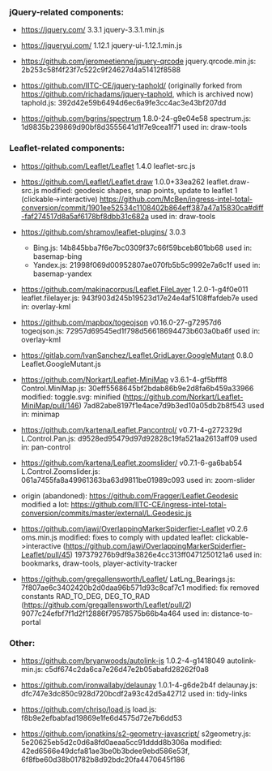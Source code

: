 ### jQuery-related components:

* https://jquery.com/
  3.3.1
  jquery-3.3.1.min.js

* https://jqueryui.com/
  1.12.1
  jquery-ui-1.12.1.min.js

* https://github.com/jeromeetienne/jquery-qrcode
  jquery.qrcode.min.js: 2b253c58f4f23f7c522c9f24627d4a51412f8588

* https://github.com/IITC-CE/jquery-taphold/
  (originally forked from https://github.com/richadams/jquery-taphold, which is archived now)
  taphold.js: 392d42e59b6494d6ec6a9fe3cc4ac3e43bf207dd

* https://github.com/bgrins/spectrum
  1.8.0-24-g9e04e58
  spectrum.js: 1d9835b239869d90bf8d3555641d1f7e9cea1f71
  used in: draw-tools


### Leaflet-related components:

* https://github.com/Leaflet/Leaflet
  1.4.0
  leaflet-src.js

* https://github.com/Leaflet/Leaflet.draw
  1.0.0+33ea262
  leaflet.draw-src.js
  modified: geodesic shapes, snap points, update to leaflet 1 (clickable->interactive)
  https://github.com/McBen/ingress-intel-total-conversion/commit/1901ee52534c1108402b864eff387a47a15830ca#diff-faf274517d8a5af6178bf8dbb31c682a
  used in: draw-tools

* https://github.com/shramov/leaflet-plugins/
  3.0.3
  * Bing.js: 14b845bba7f6e7bc0309f37c66f59bceb801bb68
    used in: basemap-bing
  * Yandex.js: 21998f069d00952807ae070fb5b5c9992e7a6c1f
    used in: basemap-yandex

* https://github.com/makinacorpus/Leaflet.FileLayer
  1.2.0-1-g4f0e011
  leaflet.filelayer.js: 943f903d245b19523d17e24e4af5108ffafdeb7e
  used in: overlay-kml

* https://github.com/mapbox/togeojson
  v0.16.0-27-g72957d6
  togeojson.js: 72957d69545ed1f798d56618694473b603a0ba6f
  used in: overlay-kml

* https://gitlab.com/IvanSanchez/Leaflet.GridLayer.GoogleMutant
  0.8.0
  Leaflet.GoogleMutant.js

* https://github.com/Norkart/Leaflet-MiniMap
  v3.6.1-4-gf5bfff8
  Control.MiniMap.js: 30eff5568645bf2bdab86b9e2d8fa6b459a33966
  modified: toggle.svg: minified (https://github.com/Norkart/Leaflet-MiniMap/pull/146)
  7ad82abe8197f1e4ace7d9b3ed10a05db2b8f543
  used in: minimap

* https://github.com/kartena/Leaflet.Pancontrol/
  v0.7.1-4-g272329d
  L.Control.Pan.js: d9528ed95479d97d92828c19fa521aa2613aff09
  used in: pan-control

* https://github.com/kartena/Leaflet.zoomslider/
  v0.7.1-6-ga6bab54
  L.Control.Zoomslider.js: 061a7455fa8a49961363ba63d9811be01989c093
  used in: zoom-slider

* origin (abandoned): https://github.com/Fragger/Leaflet.Geodesic
  modified a lot: https://github.com/IITC-CE/ingress-intel-total-conversion/commits/master/external/L.Geodesic.js

* https://github.com/jawj/OverlappingMarkerSpiderfier-Leaflet
  v0.2.6
  oms.min.js
  modified: fixes to comply with updated leaflet: clickable->interactive (https://github.com/jawj/OverlappingMarkerSpiderfier-Leaflet/pull/45)
  197379276b9df9a3826e4cc313ff0471250121a6
  used in: bookmarks, draw-tools, player-activity-tracker

* https://github.com/gregallensworth/Leaflet/
  LatLng_Bearings.js: 7f807ae6c3402420b2d0daa96b571d93c8caf7c1
  modified: fix removed constants RAD_TO_DEG, DEG_TO_RAD (https://github.com/gregallensworth/Leaflet/pull/2)
  9077c24efbf7f1d2f12886f79578575b66b4a464
  used in: distance-to-portal


### Other:

* https://github.com/bryanwoods/autolink-js
  1.0.2-4-g1418049
  autolink-min.js: c5df674c2da6ca7e26d47e2b05abafd28262f0a8

* https://github.com/ironwallaby/delaunay
  1.0.1-4-g6de2b4f
  delaunay.js: dfc747e3dc850c928d720bcdf2a93c42d5a42712
  used in: tidy-links

* https://github.com/chriso/load.js
  load.js: f8b9e2efbabfad19869e1fe6d4575d72e7b6dd53

* https://github.com/jonatkins/s2-geometry-javascript/
  s2geometry.js: 5e20625eb5d2c0d6a8fd0aeaa5cc91dddd8b306a
  modified: 42ed6566e49dcfa81ae3be0b3bdee9ebd586e53f, 6f8fbe60d38b01782b8d92bdc20fa4470645f186
